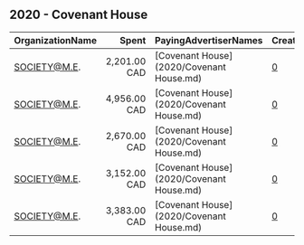 ## 2020 - Covenant House 
|OrganizationName|Spent|PayingAdvertiserNames|CreativeUrls|Impressions|Genders|AgeBrackets|CountryCodes|BillingAddresses|CandidateBallotInformation|
|:---|---:|:---|:---|---:|:---|:---|:---|:---|:---|
|SOCIETY@M.E.|2,201.00 CAD|[Covenant House](2020/Covenant House.md)|[0](https://www.snap.com/political-ads/asset/acd2031afc4d0f3cb2b33c92a8b6de3f51ea420c52561aa5030c9ce19f9bc3ec?mediaType=mp4)|1,632,527|FEMALE|15-18|canada|"7236 rue Marconi,Montreal,H2R 2Z5,CA"||
|SOCIETY@M.E.|4,956.00 CAD|[Covenant House](2020/Covenant House.md)|[0](https://www.snap.com/political-ads/asset/b97dd8ae044bb859a41c3156ee977e9c3546842639ef1ad221c5845f3f084558?mediaType=mp4)|3,701,057|FEMALE|15-18|canada|"7236 rue Marconi,Montreal,H2R 2Z5,CA"||
|SOCIETY@M.E.|2,670.00 CAD|[Covenant House](2020/Covenant House.md)|[0](https://www.snap.com/political-ads/asset/f46349e42468aee57c2a566c7691ba4bae940a7262e77bf6775ea5a45fd0dff8?mediaType=mp4)|1,982,798|FEMALE|15-18|canada|"7236 rue Marconi,Montreal,H2R 2Z5,CA"||
|SOCIETY@M.E.|3,152.00 CAD|[Covenant House](2020/Covenant House.md)|[0](https://www.snap.com/political-ads/asset/d9ae29599d87f3aca23f45e458dd359651ffa1ab6d29814f1c57f3affddc35f7?mediaType=mp4)|2,422,601|FEMALE|15-18|canada|"7236 rue Marconi,Montreal,H2R 2Z5,CA"||
|SOCIETY@M.E.|3,383.00 CAD|[Covenant House](2020/Covenant House.md)|[0](https://www.snap.com/political-ads/asset/d4184907f19337243ce9eb06212f64ec357e1a171844b4dc5d49198404e2a3ce?mediaType=mp4)|2,591,308|FEMALE|15-18|canada|"7236 rue Marconi,Montreal,H2R 2Z5,CA"||
